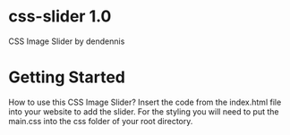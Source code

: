 # css-slider 1.0
CSS Image Slider by dendennis 
# Getting Started 
How to use this CSS Image Slider? Insert the code from the index.html file into your website to add the slider. For the styling you will need to put the main.css into the css folder of your root directory. 
